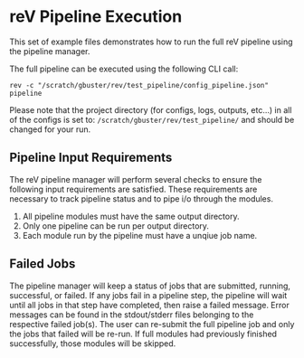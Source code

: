 # reV Pipeline Execution

This set of example files demonstrates how to run the full reV pipeline using the pipeline manager.

The full pipeline can be executed using the following CLI call:

`rev -c "/scratch/gbuster/rev/test_pipeline/config_pipeline.json" pipeline`

Please note that the project directory (for configs, logs, outputs, etc...) in all of the configs is set to: `/scratch/gbuster/rev/test_pipeline/` and should be changed for your run.

## Pipeline Input Requirements

The reV pipeline manager will perform several checks to ensure the following input requirements are satisfied.
These requirements are necessary to track pipeline status and to pipe i/o through the modules.

1. All pipeline modules must have the same output directory.
2. Only one pipeline can be run per output directory.
3. Each module run by the pipeline must have a unqiue job name.

## Failed Jobs

The pipeline manager will keep a status of jobs that are submitted, running, successful, or failed.
If any jobs fail in a pipeline step, the pipeline will wait until all jobs in that step have completed, then raise a failed message.
Error messages can be found in the stdout/stderr files belonging to the respective failed job(s).
The user can re-submit the full pipeline job and only the jobs that failed will be re-run.
If full modules had previously finished successfully, those modules will be skipped.
